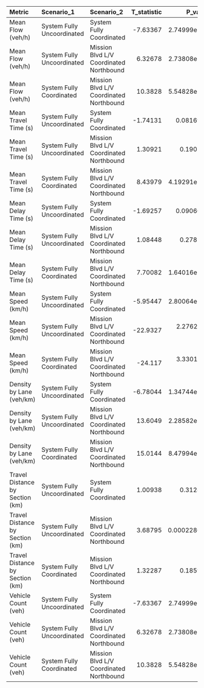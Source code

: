 | Metric                          | Scenario_1                 | Scenario_2                              |   T_statistic |      P_value |
|:--------------------------------|:---------------------------|:----------------------------------------|--------------:|-------------:|
| Mean Flow (veh/h)               | System Fully Uncoordinated | System Fully Coordinated                |      -7.63367 | 2.74999e-14  |
| Mean Flow (veh/h)               | System Fully Uncoordinated | Mission Blvd L/V Coordinated Northbound |       6.32678 | 2.73808e-10  |
| Mean Flow (veh/h)               | System Fully Coordinated   | Mission Blvd L/V Coordinated Northbound |      10.3828  | 5.54828e-25  |
| Mean Travel Time (s)            | System Fully Uncoordinated | System Fully Coordinated                |      -1.74131 | 0.0816954    |
| Mean Travel Time (s)            | System Fully Uncoordinated | Mission Blvd L/V Coordinated Northbound |       1.30921 | 0.190529     |
| Mean Travel Time (s)            | System Fully Coordinated   | Mission Blvd L/V Coordinated Northbound |       8.43979 | 4.19291e-17  |
| Mean Delay Time (s)             | System Fully Uncoordinated | System Fully Coordinated                |      -1.69257 | 0.0906048    |
| Mean Delay Time (s)             | System Fully Uncoordinated | Mission Blvd L/V Coordinated Northbound |       1.08448 | 0.278209     |
| Mean Delay Time (s)             | System Fully Coordinated   | Mission Blvd L/V Coordinated Northbound |       7.70082 | 1.64016e-14  |
| Mean Speed (km/h)               | System Fully Uncoordinated | System Fully Coordinated                |      -5.95447 | 2.80064e-09  |
| Mean Speed (km/h)               | System Fully Uncoordinated | Mission Blvd L/V Coordinated Northbound |     -22.9327  | 2.27629e-110 |
| Mean Speed (km/h)               | System Fully Coordinated   | Mission Blvd L/V Coordinated Northbound |     -24.117   | 3.33015e-121 |
| Density by Lane (veh/km)        | System Fully Uncoordinated | System Fully Coordinated                |      -6.78044 | 1.34744e-11  |
| Density by Lane (veh/km)        | System Fully Uncoordinated | Mission Blvd L/V Coordinated Northbound |      13.6049  | 2.28582e-41  |
| Density by Lane (veh/km)        | System Fully Coordinated   | Mission Blvd L/V Coordinated Northbound |      15.0144  | 8.47994e-50  |
| Travel Distance by Section (km) | System Fully Uncoordinated | System Fully Coordinated                |       1.00938 | 0.312847     |
| Travel Distance by Section (km) | System Fully Uncoordinated | Mission Blvd L/V Coordinated Northbound |       3.68795 | 0.000228643  |
| Travel Distance by Section (km) | System Fully Coordinated   | Mission Blvd L/V Coordinated Northbound |       1.32287 | 0.185944     |
| Vehicle Count (veh)             | System Fully Uncoordinated | System Fully Coordinated                |      -7.63367 | 2.74999e-14  |
| Vehicle Count (veh)             | System Fully Uncoordinated | Mission Blvd L/V Coordinated Northbound |       6.32678 | 2.73808e-10  |
| Vehicle Count (veh)             | System Fully Coordinated   | Mission Blvd L/V Coordinated Northbound |      10.3828  | 5.54828e-25  |